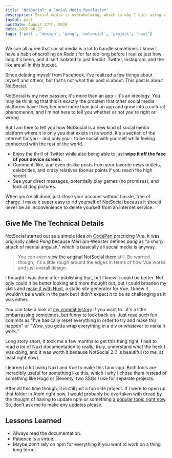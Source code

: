 ```yaml
---
title: 'NotSocial: A Social Media Revolution'
description: Social media is overwhelming, which is why I quit using a lot of it, but that didn't stop me from creating my own app where I can enjoy it all alone.
layout: post
postDate: August 27th, 2020
date: 2020-08-27
tags: ['post', 'design', 'pang', 'notsocial', 'project', 'nuxt']
---
```

We can all agree that social media is a lot to handle sometimes. I know I have a habit of scrolling on Reddit for far too long before I realize just how long it's been, and it isn't isolated to just Reddit. Twitter, Instagram, and the like are all in this bucket.

Since deleting myself from Facebook, I've realized a few things about myself and others, but that's not what this post is about. This post is about [NotSocial](https://www.notsocial.app).

NotSocial is my new passion; it's more than an app - it's an ideology. You may be thinking that this is exactly the problem that other social media platforms have: they become more than just an app and grow into a cultural phenomenon, and I'm not here to tell you whether or not you're right or wrong.

But I am here to tell you how NotSocial is a new kind of social media platform where it is only you that exists in its world. It's a section of the internet for you - and only you - to be social with yourself while feeling connected with the rest of the world.

- Enjoy the thrill of Twitter while also being able to just **wipe it off the face of your device screen.**
- Comment, like, and even dislike posts from your favorite news outlets, celebrities, and crazy relatives (bonus points if you reach the high score).
- See your direct messages, potentially play games (no promises), and look at dog pictures.

When you're all done, just close your account without hassle, free of charge. I make it super easy to rid yourself of NotSocial because it should never be an inconvenience to delete yourself from an internet service.

## Give Me The Technical Details
NotSocial started out as a simple idea on [CodePen](https://codepen.io) practicing Vue. It was originally called _Pang_ because Merriam-Webster defines _pang_ as "a sharp attack of mental anguish," which is basically all social media is anyway.

> You can even [view the original NotSocial there](https://codepen.io/troyvassalotti/full/RwWLyBV) still. Be warned though, it's a little rough around the edges in terms of how Vue works and just overall design.

I thought I was done after publishing that, but I knew it could be better. Not only could it be better looking and more thought out, but I could broaden my skills and [make it with Nuxt](https://nuxtjs.org/), a static site generator for Vue. I knew it wouldn't be a walk in the park but I didn't expect it to be as challenging as it was either.

You can take a look at [my commit history](https://github.com/troyvassalotti/pang/commits/master) if you want to...it's a little embarrassing sometimes, but funny to look back on. Just read such fun commits as "I've basically reset everything in order to try and make this happen" or "Wow, you gotta wrap everything in a div or whatever to make it work."

Long story short, it took me a few months to get this thing right. I had to read _a lot_ of Nuxt documentation to really, truly, understand what the heck I was doing, and it was worth it because NotSocial 2.0 is beautiful (to me, at least right now).

I learned a lot using Nuxt and Vue to make this faux-app. Both tools are incredibly useful for something like this, which I why I chose them instead of something like Hugo or Eleventy, two SSGs I use for separate projects.

After all this time though, it is still just a fun side project. If I were to open up that folder in Atom right now, I would probably be overtaken with dread by the thought of having to update npm or something [a popular topic right now](https://css-tricks.com/npm-ruin-dev/). So, don't ask me to make any updates please.

## Lessons Learned
- Always read the documentation.
- Patience is a virtue.
- Maybe don't rely on npm for everything if you want to work on a thing long term.
